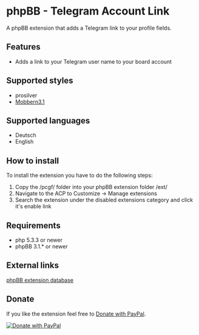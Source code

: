 # phpBB - Telegram Account Link

A phpBB extension that adds a Telegram link to your profile fields.

## Features
* Adds a link to your Telegram user name to your board account

## Supported styles
* prosilver
* [Mobbern3.1](http://www.masivotech.com/product/mobbern-phpbb3-phpbb31-responsive-theme/ "Mobbern phpBB responsive theme website")

## Supported languages
* Deutsch
* English

## How to install
To install the extension you have to do the following steps:

1. Copy the /pcgf/ folder into your phpBB extension folder /ext/
2. Navigate to the ACP to Customize -> Manage extensions
3. Search the extension under the disabled extensions category and click it's enable link

## Requirements
* php 5.3.3 or newer
* phpBB 3.1.* or newer

## External links
[phpBB extension database](https://www.phpbb.com/customise/db/extension/telegram_account_link/ "Show extension entry on phpBB.com")

## Donate
If you like the extension feel free to [Donate with PayPal](https://www.paypal.com/cgi-bin/webscr?cmd=_s-xclick&hosted_button_id=SY9JFM9XL9CWQ).

[![Donate with PayPal](https://www.paypalobjects.com/en_US/i/btn/btn_donate_LG.gif)](https://www.paypal.com/cgi-bin/webscr?cmd=_s-xclick&hosted_button_id=SY9JFM9XL9CWQ)